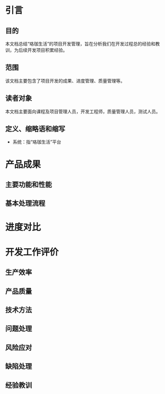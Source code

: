 # 引言

## 目的

本文档总结“珞珈生活”的项目开发管理，旨在分析我们在开发过程总的经验和教训，为后续开发项目积累经验。

## 范围

该文档主要包含了项目开发的成果、进度管理、质量管理等。

## 读者对象

本文档主要面向课程及项目管理人员，开发工程师，质量管理人员，测试人员。

## 定义、缩略语和缩写

- 系统：指“珞珈生活”平台

# 产品成果

## 主要功能和性能

## 基本处理流程

# 进度对比

# 开发工作评价

## 生产效率

## 产品质量

## 技术方法

## 问题处理

## 风险应对

## 缺陷处理

## 经验教训
